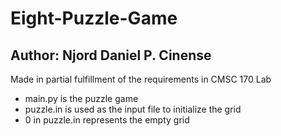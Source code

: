 # Eight-Puzzle-Game
## Author: Njord Daniel P. Cinense
Made in partial fulfillment of the requirements in CMSC 170 Lab

- main.py is the puzzle game
- puzzle.in is used as the input file to initialize the grid 
- 0 in puzzle.in represents the empty grid
